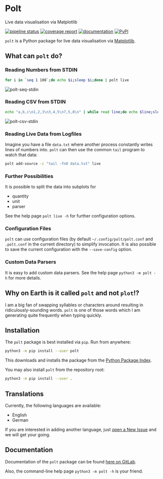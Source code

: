 # Polt

Live data visualisation via Matplotlib

[![pipeline status](https://gitlab.com/nobodyinperson/python3-polt/badges/master/pipeline.svg)](https://gitlab.com/nobodyinperson/python3-polt/commits/master)
[![coverage report](https://gitlab.com/nobodyinperson/python3-polt/badges/master/coverage.svg)](https://nobodyinperson.gitlab.io/python3-polt/coverage-report/)
[![documentation](https://img.shields.io/badge/docs-sphinx-brightgreen.svg)](https://nobodyinperson.gitlab.io/python3-polt/)
[![PyPI](https://badge.fury.io/py/polt.svg)](https://badge.fury.io/py/polt)

`polt` is a Python package for live data visualisation via
[Matplotlib](https://matplotlib.org/).

## What can `polt` do?

### Reading Numbers from STDIN

```bash
for i in `seq 1 100`;do echo $i;sleep $i;done | polt live
```

![polt-seq-stdin](https://gitlab.com/nobodyinperson/python3-polt/uploads/b9dffbde872a766c67813dc0257907a1/polt-stdin.png)

### Reading CSV from STDIN

```bash
echo "a,b,c\n1,2,3\n3,4,5\n7,5,8\n" | while read line;do echo $line;sleep 1;done | polt add-source -p CsvParser live
```

![polt-csv-stdin](https://gitlab.com/nobodyinperson/python3-polt/uploads/87522867f0abe42d686d0eb3ec46d139/Bildschirmfoto_2018-12-27_14-36-51.png)

### Reading Live Data from Logfiles

Imagine you have a file `data.txt` where another process constantly writes
lines of numbers into. `polt` can then use the common `tail` program to watch
that data:

```bash
polt add-source -c "tail -fn0 data.txt" live
```

### Further Possibilities

It is possible to split the data into subplots for

- quantity
- unit
- parser

See the help page `polt live -h` for further configuration options.

### Configuration Files

`polt` can use configuration files (by default `~/.config/polt/polt.conf` and
`.polt.conf` in the current directory) to simplify invocation. It is also
possible to save the current configuration with the `--save-config` option.

### Custom Data Parsers

It is easy to add custom data parsers. See the help page `python3 -m polt -h`
for more details.

## Why on Earth is it called `polt` and not `plot`!?

I am a big fan of swapping syllables or characters around resulting in
ridiculously-sounding words. `polt` is one of those words which I am generating
quite frequently when typing quickly.

## Installation

The `polt` package is best installed via `pip`. Run from anywhere:

```bash
python3 -m pip install --user polt
```

This downloads and installs the package from the [Python Package
Index](https://pypi.org).

You may also install `polt` from the repository root:

```bash
python3 -m pip install --user .
```

## Translations

Currently, the following languages are available:

- English
- German

If you are interested in adding another language, just [open a New Issue](https://gitlab.com/nobodyinperson/python3-polt/issues/new) and we will get your going.

## Documentation

Documentation of the `polt` package can be found [here on
GitLab](https://nobodyinperson.gitlab.io/python3-polt/).

Also, the command-line help page `python3 -m polt -h` is your friend.
